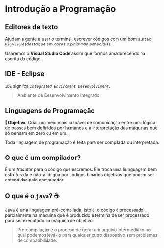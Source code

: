# Introdução a Programação

## Editores de texto

Ajudam a gente a usar o terminal, escrever códigos com um bom `sintax highlight`(*destaque em cores a palavras especiais*).

Usaremos o **Visual Studio Code** assim que formos amadurecendo na escrita do código.

## IDE - Eclipse

`IDE` signifca *`Integrated Enviroment Desenvolviment`*. 

> Ambiente de Desenvolvimento Integrado

## Linguagens de Programação

📍**Objetivo:** Criar um meio mais razoável de comunicação entre uma lógica de passos bem definidos por humanos e a interpretação das máquinas que só pensam em zero ou em um.

Toda linguagem de programação é feita para ser compilada ou interpretada.

## O que é um compilador?

É um *tradutor* para o código que escremos. Ele troca uma liunguagem bem estruturada e não-ambígua por códigos binários objetivos que podem ser entendidos pelo computador.

## O que é o **`java`**? ☕

Java é uma linguagem pré-compilada, isto é, o código é processado parcialmente na máquina que é produzido e termina de ser processado para ser executado na máquina de objetivo.

> Pré-compilação é o proceso de gerar um arquivo intermediário no qual podemos levá-lo para qualquer outro dispositivo sem problemas de compatibilidade.


